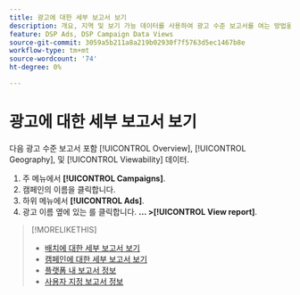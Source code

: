 ```yaml
---
title: 광고에 대한 세부 보고서 보기
description: 개요, 지역 및 보기 가능 데이터를 사용하여 광고 수준 보고서를 여는 방법을 알아봅니다.
feature: DSP Ads, DSP Campaign Data Views
source-git-commit: 3059a5b211a8a219b02930f7f5763d5ec1467b8e
workflow-type: tm+mt
source-wordcount: '74'
ht-degree: 0%

---
```


# 광고에 대한 세부 보고서 보기

다음 <!--legacy --> 광고 수준 보고서 포함 [!UICONTROL Overview], [!UICONTROL Geography], 및 [!UICONTROL Viewability] 데이터.

1. 주 메뉴에서 **[!UICONTROL Campaigns]**.
1. 캠페인의 이름을 클릭합니다.
1. 하위 메뉴에서 **[!UICONTROL Ads]**.
1. 광고 이름 옆에 있는 를 클릭합니다.  **... >[!UICONTROL View report]**.

>[!MORELIKETHIS]
>
>* [배치에 대한 세부 보고서 보기](/help/dsp/campaign-management/placements/placement-view-report.md)
>* [캠페인에 대한 세부 보고서 보기](/help/dsp/campaign-management/campaigns/campaign-view-report.md)
>* [플랫폼 내 보고서 정보](/help/dsp/campaign-management/reports/campaign-reports-about.md)
>* [사용자 지정 보고서 정보](/help/dsp/reports/report-about.md)

